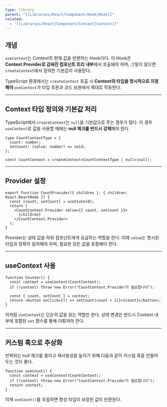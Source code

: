 ```yaml
---
type: library
parent: "[[Libraries/React/Component/Hook|Hook]]"
related:
  - "[[Libraries/React/Component/Context|Context]]"
---
```

## 개념

`useContext`는 Context의 현재 값을 반환하는 Hook이다. 이 Hook은 **Context.Provider로 감싸진 컴포넌트 트리 내부**에서 호출돼야 하며, 그렇지 않으면 `createContext`에서 정의한 기본값이 사용된다.

TypeScript 환경에서는 `createContext` 호출 시 **Context의 타입을 명시적으로 지정해야** `useContext`가 타입 추론과 코드 보완에서 제대로 작동한다.

---

## Context 타입 정의와 기본값 처리

TypeScript에서 `createContext`는 `null`을 기본값으로 주는 경우가 많다. 이 경우 `useContext`로 값을 사용할 때에는 **null 체크를 반드시 강제**해야 한다.

```tsx
type CountContextType = {
  count: number;
  setCount: (value: number) => void;
};

const CountContext = createContext<CountContextType | null>(null);
```

---

## Provider 설정

```tsx
export function CountProvider({ children }: { children: React.ReactNode }) {
  const [count, setCount] = useState(0);
  return (
    <CountContext.Provider value={{ count, setCount }}>
      {children}
    </CountContext.Provider>
  );
}
```

Provider는 상태 값을 하위 컴포넌트에게 공급하는 역할을 한다. 이때 `value`는 명시된 타입과 정확히 일치해야 하며, 필요한 모든 값을 포함해야 한다.

---

## useContext 사용

```tsx
function Counter() {
  const context = useContext(CountContext);
  if (!context) throw new Error("CountContext.Provider가 필요합니다");

  const { count, setCount } = context;
  return <button onClick={() => setCount(count + 1)}>{count}</button>;
}
```

이처럼 `useContext`는 단순히 값을 읽는 역할만 한다. 상태 변경은 반드시 Context 내부에 포함된 `set` 함수를 통해 이뤄져야 한다.

---

## 커스텀 훅으로 추상화

반복되는 null 체크를 줄이고 재사용성을 높이기 위해 다음과 같이 커스텀 훅을 만들어두는 것이 좋다.

```tsx
function useCount() {
  const context = useContext(CountContext);
  if (!context) throw new Error("CountContext.Provider가 필요합니다");
  return context;
}
```

이제 `useCount()`를 호출하면 항상 타입이 보장된 값이 반환된다.